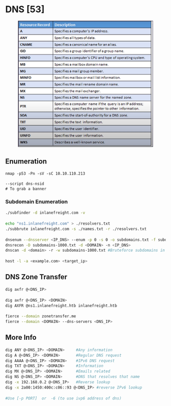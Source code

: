 # DNS \[53]

<figure><img src="../../.gitbook/assets/image (44) (1).png" alt=""><figcaption></figcaption></figure>

## Enumeration

```shell-session
nmap -p53 -Pn -sV -sC 10.10.110.213

--script dns-nsid
# To grab a banner
```

### Subdomain Enumeration

```bash
./subfinder -d inlanefreight.com -v

echo "ns1.inlanefreight.com" > ./resolvers.txt
./subbrute inlanefreight.com -s ./names.txt -r ./resolvers.txt

dnsenum --dnsserver <IP_DNS> --enum -p 0 -s 0 -o subdomains.txt -f subdomains-1000.txt <DOMAIN>
dnsrecon -D subdomains-1000.txt -d <DOMAIN> -n <IP_DNS>
dnscan -d <domain> -r -w subdomains-1000.txt #Bruteforce subdomains in recursive way, https://github.com/rbsec/dnscan

host -l -a <example.com> <target_ip>
```

## DNS Zone Transfer

```bash
dig axfr @<DNS_IP>

dig axfr @<DNS_IP> <DOMAIN>
dig AXFR @ns1.inlanefreight.htb inlanefreight.htb

fierce --domain zonetransfer.me
fierce --domain <DOMAIN> --dns-servers <DNS_IP>
```

## More Info

```bash
dig ANY @<DNS_IP> <DOMAIN>     #Any information
dig A @<DNS_IP> <DOMAIN>       #Regular DNS request
dig AAAA @<DNS_IP> <DOMAIN>    #IPv6 DNS request
dig TXT @<DNS_IP> <DOMAIN>     #Information
dig MX @<DNS_IP> <DOMAIN>      #Emails related
dig NS @<DNS_IP> <DOMAIN>      #DNS that resolves that name
dig -x 192.168.0.2 @<DNS_IP>   #Reverse lookup
dig -x 2a00:1450:400c:c06::93 @<DNS_IP> #reverse IPv6 lookup

#Use [-p PORT]  or  -6 (to use ivp6 address of dns)
```


